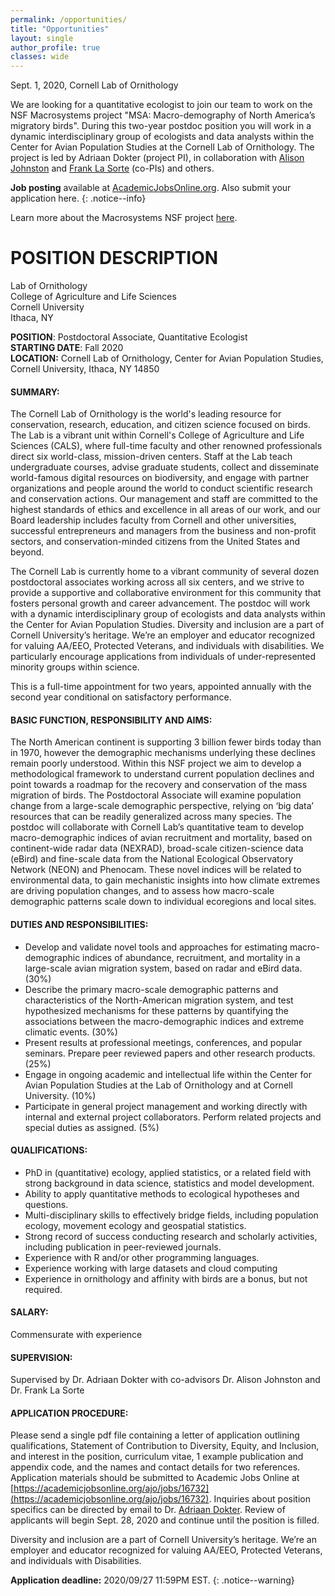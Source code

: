 ```yaml
---
permalink: /opportunities/
title: "Opportunities"
layout: single
author_profile: true
classes: wide
---
```


Sept. 1, 2020, Cornell Lab of Ornithology

We are looking for a quantitative ecologist to join our team to work on the NSF Macrosystems project "MSA: Macro-demography of North America’s migratory birds". During this two-year postdoc position you will work in a dynamic interdisciplinary group of ecologists and data analysts within the Center for Avian Population Studies at the Cornell Lab of Ornithology. The project is led by Adriaan Dokter (project PI), in collaboration with [Alison Johnston](https://www.birds.cornell.edu/home/staff/alison-johnston/) and [Frank La Sorte](https://www.birds.cornell.edu/home/staff/frank-la-sorte/) (co-PIs) and others. 

**Job posting** available at [AcademicJobsOnline.org](https://academicjobsonline.org/ajo/jobs/16732). Also submit your application here.
{: .notice--info}

Learn more about the Macrosystems NSF project [here](/blog/macrodemography/).


# POSITION DESCRIPTION
Lab of Ornithology<br />
College of Agriculture and Life Sciences<br />
Cornell University<br />
Ithaca, NY<br />

**POSITION**: Postdoctoral Associate, Quantitative Ecologist <br />
**STARTING DATE**: Fall 2020<br />
**LOCATION:** Cornell Lab of Ornithology, Center for Avian Population Studies, Cornell University, Ithaca, NY  14850<br />

#### SUMMARY:		
The Cornell Lab of Ornithology is the world's leading resource for conservation, research, education, and citizen science focused on birds. The Lab is a vibrant unit within Cornell's College of Agriculture and Life Sciences (CALS), where full-time faculty and other renowned professionals direct six world-class, mission-driven centers. Staff at the Lab teach undergraduate courses, advise graduate students, collect and disseminate world-famous digital resources on biodiversity, and engage with partner organizations and people around the world to conduct scientific research and conservation actions. Our management and staff are committed to the highest standards of ethics and excellence in all areas of our work, and our Board leadership includes faculty from Cornell and other universities, successful entrepreneurs and managers from the business and non-profit sectors, and conservation-minded citizens from the United States and beyond. 

The Cornell Lab is currently home to a vibrant community of several dozen postdoctoral associates working across all six centers, and we strive to provide a supportive and collaborative environment for this community that fosters personal growth and career advancement. The postdoc will work with a dynamic interdisciplinary group of ecologists and data analysts within the Center for Avian Population Studies. Diversity and inclusion are a part of Cornell University’s heritage. We’re an employer and educator recognized for valuing AA/EEO, Protected Veterans, and individuals with disabilities. We particularly encourage applications from individuals of under-represented minority groups within science. 

This is a full-time appointment for two years, appointed annually with the second year conditional on satisfactory performance. 

#### BASIC FUNCTION, RESPONSIBILITY AND AIMS:
The North American continent is supporting 3 billion fewer birds today than in 1970, however the demographic mechanisms underlying these declines remain poorly understood. Within this NSF project we aim to develop a methodological framework to understand current population declines and point towards a roadmap for the recovery and conservation of the mass migration of birds. The Postdoctoral Associate will examine population change from a large-scale demographic perspective, relying on ‘big data’ resources that can be readily generalized across many species. The postdoc will collaborate with Cornell Lab’s quantitative team to develop macro-demographic indices of avian recruitment and mortality, based on continent-wide radar data (NEXRAD), broad-scale citizen-science data (eBird) and fine-scale data from the National Ecological Observatory Network (NEON) and Phenocam. These novel indices will be related to environmental data, to gain mechanistic insights into how climate extremes are driving population changes, and to assess how macro-scale demographic patterns scale down to individual ecoregions and local sites. 

#### DUTIES AND RESPONSIBILITIES:
* Develop and validate novel tools and approaches for estimating macro-demographic indices of abundance, recruitment, and mortality in a large-scale avian migration system, based on radar and eBird data. (30%)
* Describe the primary macro-scale demographic patterns and characteristics of the North-American migration system, and test hypothesized mechanisms for these patterns by quantifying the associations between the macro-demographic indices and extreme climatic events. (30%)
* Present results at professional meetings, conferences, and popular seminars. Prepare peer reviewed papers and other research products. (25%)
* Engage in ongoing academic and intellectual life within the Center for Avian Population Studies at the Lab of Ornithology and at Cornell University. (10%)
* Participate in general project management and working directly with internal and external project collaborators. Perform related projects and special duties as assigned. (5%)

#### QUALIFICATIONS:
* PhD in (quantitative) ecology, applied statistics, or a related field with strong background in data science, statistics and model development.
* Ability to apply quantitative methods to ecological hypotheses and questions.
* Multi-disciplinary skills to effectively bridge fields, including population ecology, movement ecology and geospatial statistics.
* Strong record of success conducting research and scholarly activities, including publication in peer-reviewed journals.
* Experience with R and/or other programming languages.
* Experience working with large datasets and cloud computing
* Experience in ornithology and affinity with birds are a bonus, but not required.


#### SALARY:
Commensurate with experience

#### SUPERVISION:
Supervised by Dr. Adriaan Dokter with co-advisors Dr. Alison Johnston and Dr. Frank La Sorte

#### APPLICATION PROCEDURE: 
Please send a single pdf file containing a letter of application outlining qualifications, Statement of Contribution to Diversity, Equity, and Inclusion, and interest in the position, curriculum vitae, 1 example publication and appendix code, and the names and contact details for two references.  Application materials should be submitted to Academic Jobs Online at [https://academicjobsonline.org/ajo/jobs/16732](https://academicjobsonline.org/ajo/jobs/16732). Inquiries about position specifics can be directed by email to Dr. [Adriaan Dokter](/contact). Review of applicants will begin Sept. 28, 2020 and continue until the position is filled.

Diversity and inclusion are a part of Cornell University’s heritage. We’re an employer and educator recognized for valuing AA/EEO, Protected Veterans, and individuals with Disabilities.

**Application deadline:** 2020/09/27 11:59PM EST.
{: .notice--warning}
